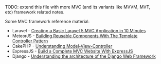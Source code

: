 
TODO: extend this file with more MVC (and its variants like MVVM, MVT, etc) framework related notes.

Some MVC framework reference material:
- Laravel - [Creating a Basic Laravel 5 MVC Application in 10 Minutes](https://selftaughtcoders.com/from-idea-to-launch/lesson-17/laravel-5-mvc-application-in-10-minutes/)
- MeteorJS - [Building Reusable Components With The Template Controller Pattern](https://www.discovermeteor.com/blog/meteor-components-template-controller-pattern/)
- CakePHP - [Understanding Model-View-Controller](http://book.cakephp.org/1.3/en/The-Manual/Beginning-With-CakePHP/Understanding-Model-View-Controller.html)
- ExpressJS - [Build a Complete MVC Website With ExpressJS](http://code.tutsplus.com/tutorials/build-a-complete-mvc-website-with-expressjs--net-34168)
- Django - [Understanding the architecture of the Django Web Framework](http://www.kdmake.uk/blog/overview-of-the-django-web-framework/)
